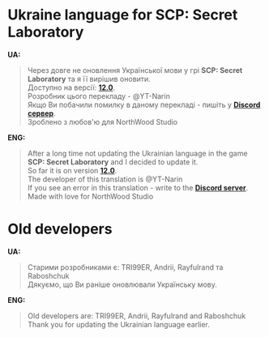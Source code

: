 # Ukraine language for SCP: Secret Laboratory

**UA:**
> Через довге не оновлення Української мови у грі **SCP: Secret Laboratory** та я її вирішив оновити.  
> Доступно на версії: **[12.0](https://github.com/YT-Narin/Ukraine-language-for-SCP-SL/releases/tag/v3.3.0)**.                                                                  
> Розробник цього перекладу - @YT-Narin                                                            
> Якщо Ви побачили помилку в даному перекладі - пишіть у **[Discord сервер](https://discord.gg/xBYJmpHptk)**.                    
> Зроблено з любов'ю для NorthWood Studio                                                          

**ENG:**
> After a long time not updating the Ukrainian language in the game **SCP: Secret Laboratory** and I decided to update it.                                               
> So far it is on version **[12.0](https://github.com/YT-Narin/Ukraine-language-for-SCP-SL/releases/tag/v3.3.0)**.           
> The developer of this translation is @YT-Narin                                                 
> If you see an error in this translation - write to the **[Discord server](https://discord.gg/xBYJmpHptk)**.               
> Made with love for NorthWood Studio                                                          


# Old developers
**UA:**
> Старими розробниками є: TRI99ER, Andrii, Rayfulrand та Raboshchuk                                    
> Дякуємо, що Ви раніше оновлювали Українську мову.                                                         

**ENG:**
> Old developers are: TRI99ER, Andrii, Rayfulrand and Raboshchuk                                              
> Thank you for updating the Ukrainian language earlier.                                                              
